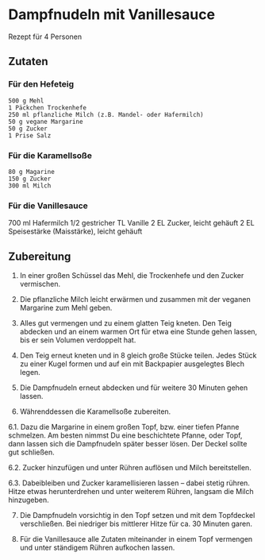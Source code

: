 # Dampfnudeln mit Vanillesauce
Rezept für 4 Personen

## Zutaten

### Für den Hefeteig 

    500 g Mehl
    1 Päckchen Trockenhefe
    250 ml pflanzliche Milch (z.B. Mandel- oder Hafermilch)
    50 g vegane Margarine
    50 g Zucker
    1 Prise Salz


### Für die Karamellsoße

    80 g Magarine
    150 g Zucker
    300 ml Milch

### Für die Vanillesauce

700 ml Hafermilch 
1/2 gestricher TL Vanille
2 EL Zucker, leicht gehäuft
2 EL Speisestärke (Maisstärke), leicht gehäuft


## Zubereitung 

1. In einer großen Schüssel das Mehl, die Trockenhefe und den Zucker vermischen.

2. Die pflanzliche Milch leicht erwärmen und zusammen mit der veganen Margarine zum Mehl geben.

3. Alles gut vermengen und zu einem glatten Teig kneten. Den Teig abdecken und an einem warmen Ort für etwa eine Stunde gehen lassen, bis er sein Volumen verdoppelt hat.

4. Den Teig erneut kneten und in 8 gleich große Stücke teilen. Jedes Stück zu einer Kugel formen und auf ein mit Backpapier ausgelegtes Blech legen.

5. Die Dampfnudeln erneut abdecken und für weitere 30 Minuten gehen lassen.

6. Währenddessen die Karamellsoße zubereiten. 

6.1. Dazu die Margarine in einem großen Topf, bzw. einer tiefen Pfanne schmelzen. Am besten nimmst Du eine beschichtete Pfanne, oder Topf, dann lassen sich die Dampfnudeln später besser lösen. Der Deckel sollte gut schließen.

6.2. Zucker hinzufügen und unter Rühren auflösen und Milch bereitstellen.

6.3. Dabeibleiben und Zucker karamellisieren lassen – dabei stetig rühren. Hitze etwas herunterdrehen und unter weiterem Rühren, langsam die Milch hinzugeben. 

7. Die Dampfnudeln vorsichtig in den Topf setzen und mit dem Topfdeckel verschließen. Bei niedriger bis mittlerer Hitze für ca. 30 Minuten garen.

8. Für die Vanillesauce alle Zutaten miteinander in einem Topf vermengen und unter ständigem Rühren aufkochen lassen. 
